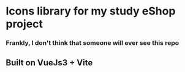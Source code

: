 # Icons library for my study eShop project

### Frankly, I don't think that someone will ever see this repo

## Built on VueJs3 + Vite